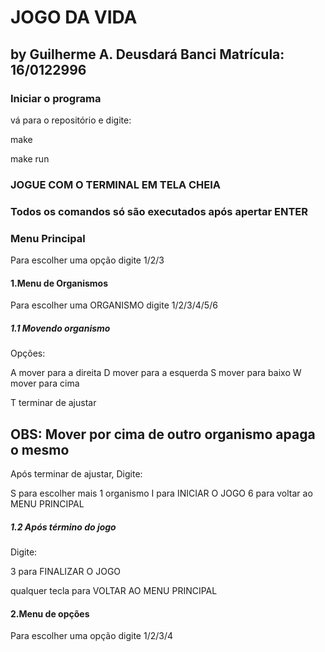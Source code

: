 #									JOGO DA VIDA
## by Guilherme A. Deusdará Banci  							Matrícula: 16/0122996



### Iniciar o programa

vá para o repositório e digite:

make

make run

### JOGUE COM O TERMINAL EM TELA CHEIA
###	Todos os comandos só são executados após apertar ENTER

### Menu Principal

Para escolher uma opção digite 1/2/3


#### 1.Menu de Organismos

Para escolher uma ORGANISMO digite 1/2/3/4/5/6


##### 1.1 Movendo organismo

Opções:

A    mover para a direita
D 	 mover para a esquerda
S    mover para baixo
W    mover para cima

T    terminar de ajustar



## OBS: Mover por cima de outro organismo apaga o mesmo

Após terminar de ajustar, Digite:

S    para escolher mais 1 organismo
I    para INICIAR O JOGO
6    para voltar ao MENU PRINCIPAL


##### 1.2 Após término do jogo

Digite:

3    					para FINALIZAR O JOGO

qualquer tecla			para VOLTAR AO MENU PRINCIPAL


#### 2.Menu de opções

Para escolher uma opção digite 1/2/3/4
